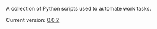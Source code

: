 A collection of Python scripts used to automate work tasks.

Current version: [0.0.2](https://pypi.org/project/python-utils-AndrewGarwood/0.0.2/)
